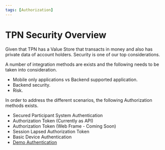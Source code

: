```yaml
---
tags: [Authorization]
---
```

# TPN Security Overview
Given that TPN has a Value Store that transacts in money and also has private data of account holders. Security is one of our top considerations.

A number of integration methods are exists and the following needs to be taken into consideration.
* Mobile only applications vs Backend supported application.
* Backend security.
* Risk.

In order to address the different scenarios, the following Authorization methods exists.
* Secured Participant System Authentication
* Authorization Token (Currently as API)
* Authorization Token (Web Frame - Coming Soon)
* Session Lapsed Authorization Token 
* Basic Device Authentication
* [Demo Authentication](./02-Demo-Authentication.md) 




